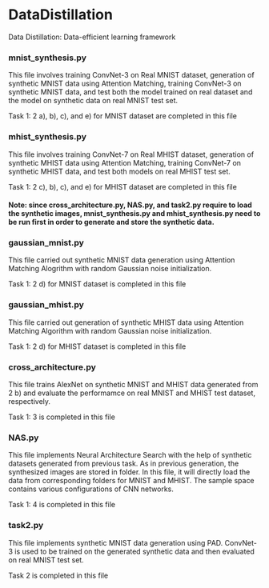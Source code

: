 # DataDistillation
Data Distillation: Data-efficient learning framework


### mnist_synthesis.py
This file involves training ConvNet-3 on Real MNIST dataset, generation of synthetic MNIST data using Attention Matching, training ConvNet-3 on synthetic MNIST data, and test both the model trained on real dataset and the model on synthetic data on real MNIST test set. 

Task 1: 2 a), b), c), and e) for MNIST dataset are completed in this file

### mhist_synthesis.py
This file involves training ConvNet-7 on Real MHIST dataset, generation of synthetic MHIST data using Attention Matching, training ConvNet-7 on synthetic MHIST data, and test both models on real MHIST test set. 

Task 1: 2 c), b), c), and e) for MHIST dataset are completed in this file

#### Note: since cross_architecture.py, NAS.py, and task2.py require to load the synthetic images, mnist_synthesis.py and mhist_synthesis.py need to be run first in order to generate and store the synthetic data. 

### gaussian_mnist.py
This file carried out synthetic MNIST data generation using Attention Matching Alogrithm with random Gaussian noise initialization. 

Task 1: 2 d) for MNIST dataset is completed in this file

### gaussian_mhist.py
This file carried out generation of synthetic MHIST data using Attention Matching Algorithm with random Gaussian noise initialization. 

Task 1: 2 d) for MHIST dataset is completed in this file

### cross_architecture.py
This file trains AlexNet on synthetic MNIST and MHIST data generated from 2 b) and evaluate the performamce on real MNIST and MHIST test dataset, respectively. 

Task 1: 3 is completed in this file

### NAS.py
This file implements Neural Architecture Search with the help of synthetic datasets generated from previous task. As in previous generation, the synthesized images are stored in folder. In this file, it will directly load the data from corresponding folders for MNIST and MHIST. The sample space contains various configurations of CNN networks. <br/>

Task 1: 4 is completed in this file

### task2.py
This file implements synthetic MNIST data generation using PAD. ConvNet-3 is used to be trained on the generated synthetic data and then evaluated on real MNIST test set. 

Task 2 is completed in this file

